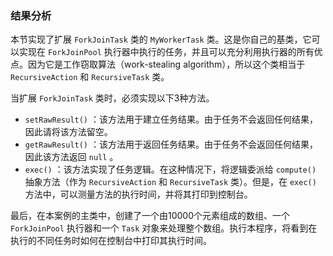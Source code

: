 ### 结果分析

本节实现了扩展 `ForkJoinTask` 类的 `MyWorkerTask` 类。这是你自己的基类，它可以实现在 `ForkJoinPool` 执行器中执行的任务，并且可以充分利用执行器的所有优点。因为它是工作窃取算法（work-stealing algorithm），所以这个类相当于 `RecursiveAction` 和 `RecursiveTask` 类。

当扩展 `ForkJoinTask` 类时，必须实现以下3种方法。

+ `setRawResult()` ：该方法用于建立任务结果。由于任务不会返回任何结果，因此请将该方法留空。
+ `getRawResult()` ：该方法用于返回任务结果。由于任务不会返回任何结果，因此该方法返回 `null` 。
+ `exec()` ：该方法实现了任务逻辑。在这种情况下，将逻辑委派给 `compute()` 抽象方法（作为 `RecursiveAction` 和 `RecursiveTask` 类）。但是，在 `exec()` 方法中，可以测量方法的执行时间，并将其打印到控制台。

最后，在本案例的主类中，创建了一个由10000个元素组成的数组、一个 `ForkJoinPool` 执行器和一个 `Task` 对象来处理整个数组。执行本程序，将看到在执行的不同任务时如何在控制台中打印其执行时间。

